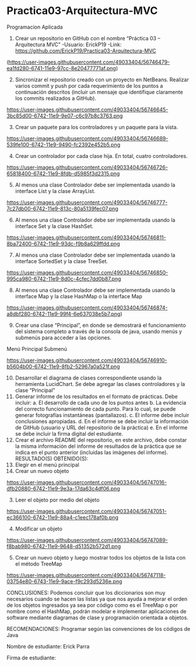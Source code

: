 # Practica03-Arquitectura-MVC
Programacion Aplicada

1.	Crear un repositorio en GitHub con el nombre “Práctica 03 – Arquitectura MVC” -Usuario: ErickP19 -Link:  https://github.com/ErickP19/Practica03-Arquitectura-MVC 

(https://user-images.githubusercontent.com/49033404/56746479-ea1fd280-6741-11e9-97cc-8e20477771af.png)



2.	Sincronizar el repositorio creado con un proyecto en NetBeans. Realizar varios commit y push por cada requerimiento de los puntos a continuación descritos (incluir un mensaje que identifique claramente los commits realizados a GitHub). 


https://user-images.githubusercontent.com/49033404/56746645-3bc85d00-6742-11e9-9e07-c6c97b8c3763.png



3.	Crear un paquete para los controladores y un paquete para la vista. 


https://user-images.githubusercontent.com/49033404/56746689-539fe100-6742-11e9-9490-fc2392e452b5.png


4.	Crear un controlador por cada clase hija. En total, cuatro controladores. 

https://user-images.githubusercontent.com/49033404/56746726-65818400-6742-11e9-8fdb-d5985f3d2315.png


5.	Al menos una clase Controlador debe ser implementada usando la interface List y la clase ArrayList. 


https://user-images.githubusercontent.com/49033404/56746777-7c27db00-6742-11e9-813c-80a5139fec07.png


6.	Al menos una clase Controlador debe ser implementada usando la interface Set y la clase HashSet. 


https://user-images.githubusercontent.com/49033404/56746811-8ba72400-6742-11e9-93dc-f9b8a629ffdd.png


7.	Al menos una clase Controlador debe ser implementada usando la interface SortedSet y la clase TreeSet. 


https://user-images.githubusercontent.com/49033404/56746850-995ca980-6742-11e9-8d0c-4cfec7dd0b87.png


8.	Al menos una clase Controlador debe ser implementada usando la interface Map y la clase HashMap o la interface Map 

https://user-images.githubusercontent.com/49033404/56746874-a8dbf280-6742-11e9-99f4-6e637038e5b7.png)


9.	Crear una clase “Principal”, en donde se demostrará el funcionamiento del sistema completo a través de la consola de java, usando menús y submenús para acceder a las opciones. 

  Menú Principal                                                                               Submenú

https://user-images.githubusercontent.com/49033404/56746910-b5604b00-6742-11e9-8fb2-52967a0a521f.png


10.	Desarrollar el diagrama de clases correspondiente usando la herramienta LucidChart. Se debe agregar las clases controladores y la clase “Principal”
11.	Generar informe de los resultados en el formato de prácticas. Debe incluir: a. El desarrollo de cada uno de los puntos antes b. La evidencia del correcto funcionamiento de cada punto. Para lo cual, se puede generar fotografías instantáneas (pantallazos). c. El informe debe incluir conclusiones apropiadas. d. En el informe se debe incluir la información de GitHub (usuario y URL del repositorio de la práctica) e. En el informe se debe incluir la firma digital del estudiante.
12.	Crear el archivo README del repositorio, en este archivo, debe constar la misma información del informe de resultados de la práctica que se indica en el punto anterior (incluidas las imágenes del informe).
RESULTADO(S) OBTENIDO(S):
1.	Elegir en el menú principal
2.	Crear un nuevo objeto

https://user-images.githubusercontent.com/49033404/56747016-dfb20880-6742-11e9-9e3a-17da63c4df06.png


3.	Leer el objeto por medio del objeto

https://user-images.githubusercontent.com/49033404/56747051-ec366100-6742-11e9-88a4-c1eec178af0b.png

4.	Modificar un objeto

https://user-images.githubusercontent.com/49033404/56747089-f8bab980-6742-11e9-9648-d51352b572d1.png 

5.	Crear un nuevo objeto y luego mostrar todos los objetos de la lista con el método TreeMap

https://user-images.githubusercontent.com/49033404/56747118-03754e80-6743-11e9-9ace-f9c293d5236e.png


CONCLUSIONES: Podemos concluir que los diccionarios son muy necesarios cuando se hacen las listas ya que nos ayuda a mejorar el orden de los objetos ingresados ya sea por código como es el TreeMap o por nombre como el HashMap, podrán modelar e implementar aplicaciones de software mediante diagramas de clase y programación orientada a objetos.

RECOMENDACIONES: Programar según las convenciones de los códigos de Java

Nombre de estudiante: Erick Parra


Firma de estudiante: 
 
